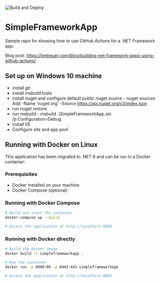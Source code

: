![Build and Deploy](https://github.com/timheuer/SimpleFrameworkApp/workflows/Build%20and%20Deploy/badge.svg?branch=master)

# SimpleFrameworkApp
Sample repo for showing how to use GitHub Actions for a .NET Framework app.

Blog post: https://timheuer.com/blog/building-net-framework-apps-using-github-actions/

## Set up on Windows 10 machine
- install git
- install msbuild tools
- install nuget and configure default public nuget source - nuget sources Add -Name 'nuget.org' -Source https://api.nuget.org/v3/index.json
- run nuget restore
- run msbuild -  msbuild .\SimpleFrameworkApp.sln /p:Configuration=Debug
- install IIS
- Configure site and app pool

## Running with Docker on Linux
This application has been migrated to .NET 8 and can be run in a Docker container:

### Prerequisites
- Docker installed on your machine
- Docker Compose (optional)

### Running with Docker Compose
```bash
# Build and start the container
docker-compose up --build

# Access the application at http://localhost:8080
```

### Running with Docker directly
```bash
# Build the Docker image
docker build -t simpleframeworkapp .

# Run the container
docker run -p 8080:80 -p 8443:443 simpleframeworkapp

# Access the application at http://localhost:8080
```
